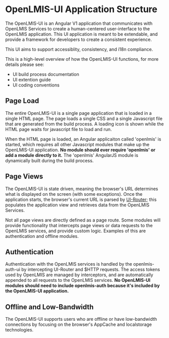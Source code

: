 # OpenLMIS-UI Application Structure
The OpenLMIS-UI is an Angular V1 application that communicates with OpenLMIS Services to create a human-centered user-interface to the OpenLMIS application. This UI application is meant to be extendable, and provide a framework for developers to create a consistent experience. 

This UI aims to support accessiblity, consistency, and i18n compliance.

This is a high-level overview of how the OpenLMIS-UI functions, for more details please see:
- UI build process documentation
- UI extention guide
- UI coding conventions

## Page Load
The entire OpenLMIS-UI is a single page application that is loaded in a single HTML page. The page loads a single CSS and a single Javascript file that are generated from the build process. A loading icon is shown while the HTML page waits for javascript file to load and run. 

When the HTML page is loaded, an Angular applicaiton called 'openlmis' is started, which requires all other Javascript modules that make up the OpenLMIS-UI application. **No module should ever require 'openlmis' or add a module directly to it.** The 'openlmis' AngularJS module is dynamically built during the build process.

## Page Views
The OpenLMIS-UI is state driven, meaning the browser's URL determines what is displayed on the screen (with some exceptions). Once the application starts, the browser's current URL is parsed by [UI-Router](ui-router.github.io); this populates the application view and retrieves data from the OpenLMIS Services.

Not all page views are directly defined as a page route. Some modules will provide functionality that intercepts page views or data requests to the OpenLMIS services, and provide custom logic. Examples of this are authentication and offline modules.

## Authentication
Authentication with the OpenLMIS services is handled by the openlmis-auth-ui by intercepting UI-Router and $HTTP requests. The access tokens used by OpenLMIS are managed by interceptors, and are automatically appended to all requests to the OpenLMIS services. **No OpenLMIS-UI modules should need to include openlmis-auth because it's included by the OpenLMIS-UI application.**

## Offline and Low-Bandwidth
The OpenLMIS-UI supports users who are offline or have low-bandwidth connections by focusing on the browser's AppCache and localstorage technologies.
